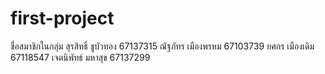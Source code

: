 # first-project

ชื่อสมาชิกในกลุ่ม
สุรสิทธิ์ ชูบัวทอง 67137315
ณัฐภัทร เมืองพรหม 67103739
ยศกร เมืองเดิม 67118547
เจตนิพัทธ์ มหาสุข 67137299